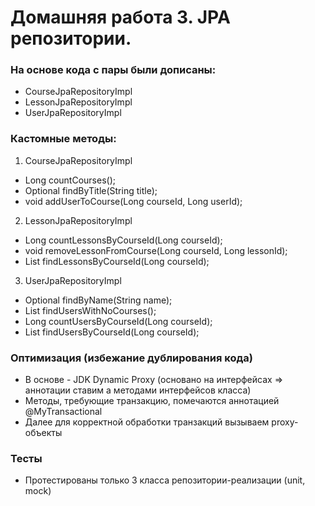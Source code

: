 # Домашняя работа 3. JPA репозитории.

### На основе кода с пары были дописаны:
- CourseJpaRepositoryImpl
- LessonJpaRepositoryImpl
- UserJpaRepositoryImpl

### Кастомные методы:
1. CourseJpaRepositoryImpl
- Long countCourses();
- Optional<CourseEntity> findByTitle(String title);
- void addUserToCourse(Long courseId, Long userId);

2. LessonJpaRepositoryImpl 
- Long countLessonsByCourseId(Long courseId);
- void removeLessonFromCourse(Long courseId, Long lessonId);
- List<LessonEntity> findLessonsByCourseId(Long courseId);

3. UserJpaRepositoryImpl 
- Optional<UserEntity> findByName(String name);
- List<UserEntity> findUsersWithNoCourses();
- Long countUsersByCourseId(Long courseId);
- List<UserEntity> findUsersByCourseId(Long courseId);

### Оптимизация (избежание дублирования кода)
- В основе - JDK Dynamic Proxy (основано на интерфейсах => аннотации ставим а методами интерфейсов класса)
- Методы, требующие транзакцию, помечаются аннотацией @MyTransactional
- Далее для корректной обработки транзакций вызываем proxy-объекты

### Тесты
- Протестированы только 3 класса репозитории-реализации (unit, mock)